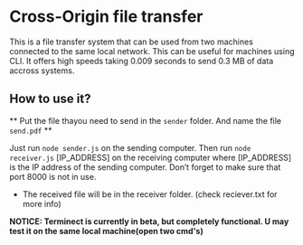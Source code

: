 # Cross-Origin file transfer

This is a file transfer system that can be used from two machines connected to the same local network. This can be useful for machines using CLI. It offers high speeds taking
0.009 seconds to send 0.3 MB of data accross systems.

## How to use it?

** Put the file thayou need to send in the `sender` folder. And name the file `send.pdf` **

Just run
`node sender.js` on the sending computer. Then run `node receiver.js` [IP_ADDRESS] on the receiving computer where [IP_ADDRESS] is the IP address of the sending computer. Don’t forget to make sure that port 8000 is not in use.

- The received file will be in the receiver folder. (check reciever.txt for more info)

**NOTICE: Terminect is currently in beta, but completely functional. U may test it on the same local machine(open two cmd's)**
